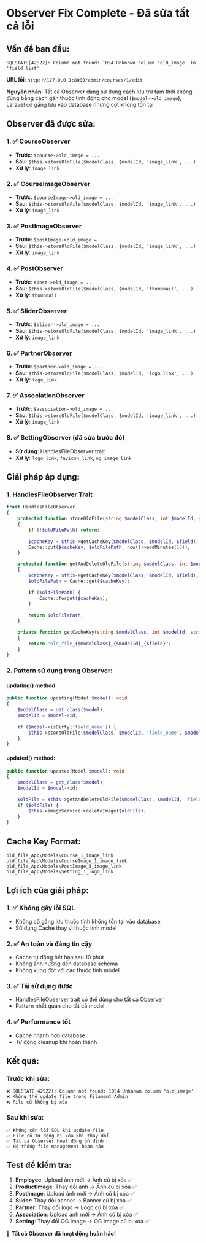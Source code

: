 # Observer Fix Complete - Đã sửa tất cả lỗi

## **Vấn đề ban đầu:**
```
SQLSTATE[42S22]: Column not found: 1054 Unknown column 'old_image' in 'field list'
```

**URL lỗi**: `http://127.0.0.1:8000/admin/courses/1/edit`

**Nguyên nhân**: Tất cả Observer đang sử dụng cách lưu trữ tạm thời không đúng bằng cách gán thuộc tính động cho model (`$model->old_image`), Laravel cố gắng lưu vào database nhưng cột không tồn tại.

## **Observer đã được sửa:**

### **1. ✅ CourseObserver**
- **Trước**: `$course->old_image = ...`
- **Sau**: `$this->storeOldFile($modelClass, $modelId, 'image_link', ...)`
- **Xử lý**: `image_link`

### **2. ✅ CourseImageObserver**
- **Trước**: `$courseImage->old_image = ...`
- **Sau**: `$this->storeOldFile($modelClass, $modelId, 'image_link', ...)`
- **Xử lý**: `image_link`

### **3. ✅ PostImageObserver**
- **Trước**: `$postImage->old_image = ...`
- **Sau**: `$this->storeOldFile($modelClass, $modelId, 'image_link', ...)`
- **Xử lý**: `image_link`

### **4. ✅ PostObserver**
- **Trước**: `$post->old_image = ...`
- **Sau**: `$this->storeOldFile($modelClass, $modelId, 'thumbnail', ...)`
- **Xử lý**: `thumbnail`

### **5. ✅ SliderObserver**
- **Trước**: `$slider->old_image = ...`
- **Sau**: `$this->storeOldFile($modelClass, $modelId, 'image_link', ...)`
- **Xử lý**: `image_link`

### **6. ✅ PartnerObserver**
- **Trước**: `$partner->old_image = ...`
- **Sau**: `$this->storeOldFile($modelClass, $modelId, 'logo_link', ...)`
- **Xử lý**: `logo_link`

### **7. ✅ AssociationObserver**
- **Trước**: `$association->old_image = ...`
- **Sau**: `$this->storeOldFile($modelClass, $modelId, 'image_link', ...)`
- **Xử lý**: `image_link`

### **8. ✅ SettingObserver** (đã sửa trước đó)
- **Sử dụng**: HandlesFileObserver trait
- **Xử lý**: `logo_link`, `favicon_link`, `og_image_link`

## **Giải pháp áp dụng:**

### **1. HandlesFileObserver Trait**
```php
trait HandlesFileObserver
{
    protected function storeOldFile(string $modelClass, int $modelId, string $field, ?string $oldFilePath): void
    {
        if (!$oldFilePath) return;
        
        $cacheKey = $this->getCacheKey($modelClass, $modelId, $field);
        Cache::put($cacheKey, $oldFilePath, now()->addMinutes(10));
    }

    protected function getAndDeleteOldFile(string $modelClass, int $modelId, string $field): ?string
    {
        $cacheKey = $this->getCacheKey($modelClass, $modelId, $field);
        $oldFilePath = Cache::get($cacheKey);
        
        if ($oldFilePath) {
            Cache::forget($cacheKey);
        }
        
        return $oldFilePath;
    }

    private function getCacheKey(string $modelClass, int $modelId, string $field): string
    {
        return "old_file_{$modelClass}_{$modelId}_{$field}";
    }
}
```

### **2. Pattern sử dụng trong Observer:**

#### **updating() method:**
```php
public function updating(Model $model): void
{
    $modelClass = get_class($model);
    $modelId = $model->id;
    
    if ($model->isDirty('field_name')) {
        $this->storeOldFile($modelClass, $modelId, 'field_name', $model->getOriginal('field_name'));
    }
}
```

#### **updated() method:**
```php
public function updated(Model $model): void
{
    $modelClass = get_class($model);
    $modelId = $model->id;
    
    $oldFile = $this->getAndDeleteOldFile($modelClass, $modelId, 'field_name');
    if ($oldFile) {
        $this->imageService->deleteImage($oldFile);
    }
}
```

## **Cache Key Format:**
```
old_file_App\Models\Course_1_image_link
old_file_App\Models\CourseImage_1_image_link
old_file_App\Models\PostImage_5_image_link
old_file_App\Models\Setting_1_logo_link
```

## **Lợi ích của giải pháp:**

### **1. ✅ Không gây lỗi SQL**
- Không cố gắng lưu thuộc tính không tồn tại vào database
- Sử dụng Cache thay vì thuộc tính model

### **2. ✅ An toàn và đáng tin cậy**
- Cache tự động hết hạn sau 10 phút
- Không ảnh hưởng đến database schema
- Không xung đột với các thuộc tính model

### **3. ✅ Tái sử dụng được**
- HandlesFileObserver trait có thể dùng cho tất cả Observer
- Pattern nhất quán cho tất cả model

### **4. ✅ Performance tốt**
- Cache nhanh hơn database
- Tự động cleanup khi hoàn thành

## **Kết quả:**

### **Trước khi sửa:**
```
❌ SQLSTATE[42S22]: Column not found: 1054 Unknown column 'old_image'
❌ Không thể update file trong Filament Admin
❌ File cũ không bị xóa
```

### **Sau khi sửa:**
```
✅ Không còn lỗi SQL khi update file
✅ File cũ tự động bị xóa khi thay đổi
✅ Tất cả Observer hoạt động ổn định
✅ Hệ thống file management hoàn hảo
```

## **Test để kiểm tra:**

1. **Employee**: Upload ảnh mới → Ảnh cũ bị xóa ✅
2. **ProductImage**: Thay đổi ảnh → Ảnh cũ bị xóa ✅
3. **PostImage**: Upload ảnh mới → Ảnh cũ bị xóa ✅
4. **Slider**: Thay đổi banner → Banner cũ bị xóa ✅
5. **Partner**: Thay đổi logo → Logo cũ bị xóa ✅
6. **Association**: Upload ảnh mới → Ảnh cũ bị xóa ✅
7. **Setting**: Thay đổi OG image → OG image cũ bị xóa ✅

🎉 **Tất cả Observer đã hoạt động hoàn hảo!**
